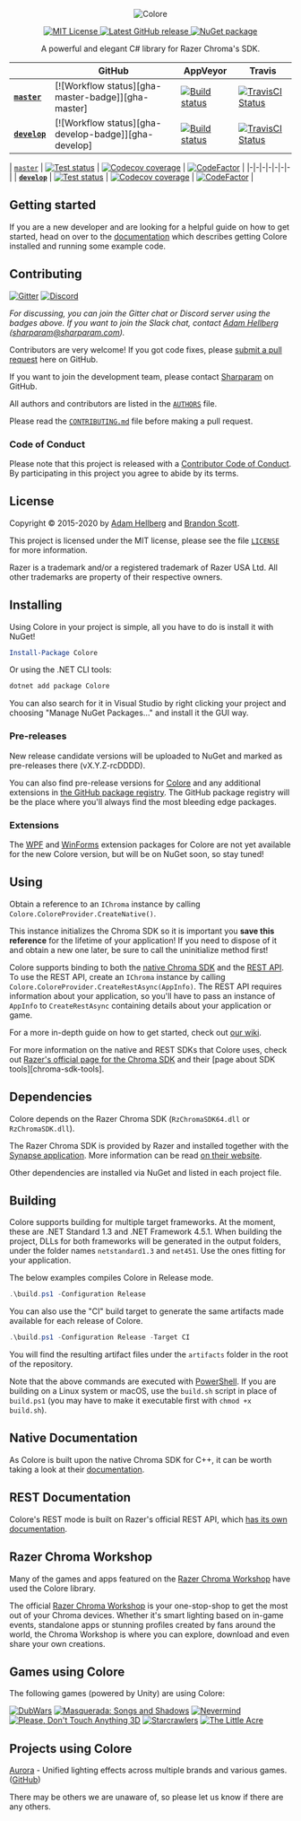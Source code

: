 <p align="center"><img src="https://files.sharparam.com/2017/10/31/colore-logo.png" alt="Colore"></p>

<p align="center">
  <a href="https://opensource.org/licenses/MIT">
    <img alt="MIT License" src="https://img.shields.io/badge/license-MIT-blue.svg">
  </a>
  <a href="https://github.com/chroma-sdk/Colore/releases">
    <img alt="Latest GitHub release" src="https://img.shields.io/github/release/chroma-sdk/Colore.svg?logo=github">
  </a>
  <a href="https://www.nuget.org/packages/Colore">
    <img alt="NuGet package" src="https://img.shields.io/nuget/v/Colore.svg">
  </a>
</p>

<p align="center">A powerful and elegant C# library for Razer Chroma's SDK.</p>

| | GitHub | AppVeyor | Travis |
|-|-|-|-|
| [**`master`**][master] | [![Workflow status][gha-master-badge]][gha-master] | [![Build status][appveyor-master-badge]][appveyor-master-status] | [![TravisCI Status][travis-master-badge]][travis-master-status] |
| [**`develop`**][develop] | [![Workflow status][gha-develop-badge]][gha-develop] | [![Build status][appveyor-develop-badge]][appveyor-develop-status] | [![TravisCI Status][travis-develop-badge]][travis-develop-status] |

| [`master`][master] | [![Test status][test-master-badge]][test-master-status] | [![Codecov coverage][codecov-master-badge]][codecov-master] | [![CodeFactor][codefactor-master-badge]][codefactor-master] |
|-|-|-|-|-|-|-|
| [**`develop`**][develop] | [![Test status][test-develop-badge]][test-develop-status] | [![Codecov coverage][codecov-develop-badge]][codecov-develop] | [![CodeFactor][codefactor-develop-badge]][codefactor-develop] |

Getting started
---------------

If you are a new developer and are looking for a helpful guide on how to get started, head on over to the [documentation](https://chroma-sdk.github.io/Colore/docs/articles/getting-started.html) which describes getting Colore installed and running some example code.

Contributing
------------

[![Gitter][gitterbadge]][gitter]
[![Discord][discordbadge]][discord]

*For discussing, you can join the Gitter chat or Discord server using the badges above. If you want to join the Slack chat, contact [Adam Hellberg][sharp] ([sharparam@sharparam.com](mailto:sharparam@sharparam.com)).*

Contributors are very welcome! If you got code fixes, please [submit a pull request][newpull] here on GitHub.

If you want to join the development team, please contact [Sharparam][sharp] on GitHub.

All authors and contributors are listed in the [`AUTHORS`](AUTHORS) file.

Please read the [`CONTRIBUTING.md`](CONTRIBUTING.md) file before making a pull request.

### Code of Conduct
Please note that this project is released with a [Contributor Code of Conduct][coc].
By participating in this project you agree to abide by its terms.

License
-------

Copyright &copy; 2015-2020 by [Adam Hellberg][sharp] and [Brandon Scott][bs].

This project is licensed under the MIT license, please see the file [`LICENSE`](LICENSE) for more information.

Razer is a trademark and/or a registered trademark of Razer USA Ltd.
All other trademarks are property of their respective owners.

Installing
----------

Using Colore in your project is simple, all you have to do is install it with NuGet!

```powershell
Install-Package Colore
```

Or using the .NET CLI tools:

```powershell
dotnet add package Colore
```

You can also search for it in Visual Studio by right clicking your project and choosing "Manage NuGet Packages..." and install it the GUI way.

### Pre-releases

New release candidate versions will be uploaded to NuGet and marked as pre-releases there (vX.Y.Z-rcDDDD).

You can also find pre-release versions for [Colore][gpr-colore] and any additional extensions in [the GitHub package registry][gpr]. The GitHub package registry will be the place where you'll always find the most bleeding edge packages.

### Extensions

The [WPF][colore-wpf] and [WinForms][colore-winforms] extension packages for Colore are not yet available for the new Colore version, but will be on NuGet soon, so stay tuned!

Using
-----

Obtain a reference to an `IChroma` instance by calling `Colore.ColoreProvider.CreateNative()`.

This instance initializes the Chroma SDK so it is important you **save this reference** for the lifetime of your application!
If you need to dispose of it and obtain a new one later, be sure to call the uninitialize method first!

Colore supports binding to both the [native Chroma SDK][chroma-native] and the [REST API][chroma-rest].
To use the REST API, create an `IChroma` instance by calling `Colore.ColoreProvider.CreateRestAsync(AppInfo)`.
The REST API requires information about your application, so you'll have to pass an instance of `AppInfo` to `CreateRestAsync` containing details about your application or game.

For a more in-depth guide on how to get started, check out [our wiki][getting-started].

For more information on the native and REST SDKs that Colore uses, check out [Razer's official page for the Chroma SDK][rzdev] and their [page about SDK tools][chroma-sdk-tools].

Dependencies
------------

Colore depends on the Razer Chroma SDK (`RzChromaSDK64.dll` or `RzChromaSDK.dll`).

The Razer Chroma SDK is provided by Razer and installed together with the [Synapse application][synapse].
More information can be read [on their website][rzdev].

Other dependencies are installed via NuGet and listed in each project file.

Building
--------

Colore supports building for multiple target frameworks.
At the moment, these are .NET Standard 1.3 and .NET Framework 4.5.1.
When building the project, DLLs for both frameworks will be generated in the output folders, under the folder names `netstandard1.3` and `net451`.
Use the ones fitting for your application.

The below examples compiles Colore in Release mode.

```powershell
.\build.ps1 -Configuration Release
```

You can also use the "CI" build target to generate the same artifacts made available for each release of Colore.

```powershell
.\build.ps1 -Configuration Release -Target CI
```

You will find the resulting artifact files under the `artifacts` folder in the root of the repository.

Note that the above commands are executed with [PowerShell][ps]. If you are building on a Linux system or macOS,
use the `build.sh` script in place of `build.ps1` (you may have to make it executable first with `chmod +x build.sh`).

Native Documentation
--------------------
As Colore is built upon the native Chroma SDK for C++, it can be worth taking a look at their [documentation][chroma-native].

REST Documentation
------------------

Colore's REST mode is built on Razer's official REST API, which [has its own documentation][chroma-rest].

Razer Chroma Workshop
---------------------

Many of the games and apps featured on the [Razer Chroma Workshop][workshop] have used the Colore library.

The official [Razer Chroma Workshop][workshop] is your one-stop-shop to get the most out of your Chroma devices. Whether it's smart lighting based on in-game events, standalone apps or stunning profiles created by fans around the world, the Chroma Workshop is where you can explore, download and even share your own creations.

Games using Colore
------------------

The following games (powered by Unity) are using Colore:

[![DubWars](http://cdn.akamai.steamstatic.com/steam/apps/290000/capsule_184x69.jpg)](https://store.steampowered.com/app/290000/)
[![Masquerada: Songs and Shadows](http://cdn.akamai.steamstatic.com/steam/apps/459090/capsule_184x69.jpg)](https://store.steampowered.com/app/459090/)
[![Nevermind](http://cdn.akamai.steamstatic.com/steam/apps/342260/capsule_184x69.jpg)](https://store.steampowered.com/app/342260/)
[![Please, Don't Touch Anything 3D](http://cdn.akamai.steamstatic.com/steam/apps/529590/capsule_184x69.jpg)](https://store.steampowered.com/app/529590/)
[![Starcrawlers](http://cdn.akamai.steamstatic.com/steam/apps/318970/capsule_184x69.jpg)](https://store.steampowered.com/app/318970/)
[![The Little Acre](http://cdn.akamai.steamstatic.com/steam/apps/423590/capsule_184x69.jpg)](https://store.steampowered.com/app/423590/)

Projects using Colore
---------------------

[Aurora](https://www.project-aurora.com/) - Unified lighting effects across multiple brands and various games. ([GitHub](https://github.com/antonpup/Aurora))

There may be others we are unaware of, so please let us know if there are any others.

[coc]: CODE_OF_CONDUCT.md
[getting-started]: https://github.com/chroma-sdk/Colore/wiki/Getting-started
[newpull]: https://github.com/chroma-sdk/Colore/pull/new/develop
[sharp]: https://github.com/Sharparam
[contrib]: CONTRIBUTING.md
[bs]: https://github.com/brandonscott
[master]: https://github.com/chroma-sdk/Colore/tree/master
[develop]: https://github.com/chroma-sdk/Colore/tree/develop

[license]: http://opensource.org/licenses/MIT
[licensebadge]: https://img.shields.io/badge/license-MIT-blue.svg
[ghrelease]: https://github.com/chroma-sdk/Colore/releases
[ghreleasebadge]: https://img.shields.io/github/release/chroma-sdk/Colore.svg?logo=github
[ng]: https://www.nuget.org/packages/Colore
[ngverbadge]: https://img.shields.io/nuget/v/Colore.svg
[mg]: https://www.myget.org/feed/chroma-sdk/package/nuget/Colore
[mgverbadge]: https://img.shields.io/myget/chroma-sdk/vpre/Colore.svg?label=myget
[gpr]: https://github.com/chroma-sdk/Colore/packages
[gpr-colore]: https://github.com/chroma-sdk/Colore/packages/274021

[appveyor-develop-status]: https://ci.appveyor.com/project/chroma-sdk/colore/branch/develop
[appveyor-develop-badge]: https://ci.appveyor.com/api/projects/status/on4kfnasv564yhh9/branch/develop?svg=true
[travis-develop-status]: https://travis-ci.org/chroma-sdk/Colore
[travis-develop-badge]: https://travis-ci.org/chroma-sdk/Colore.svg?branch=develop
[test-develop-status]: https://ci.appveyor.com/project/chroma-sdk/colore/branch/develop/tests
[test-develop-badge]: https://img.shields.io/appveyor/tests/chroma-sdk/Colore/develop.svg
[coveralls-develop]: https://coveralls.io/github/chroma-sdk/Colore?branch=develop
[coveralls-develop-badge]: https://coveralls.io/repos/github/chroma-sdk/Colore/badge.svg?branch=develop
[codecov-develop]: https://codecov.io/gh/chroma-sdk/Colore/branch/develop
[codecov-develop-badge]: https://codecov.io/gh/chroma-sdk/Colore/branch/develop/graph/badge.svg
[codefactor-develop]: https://www.codefactor.io/repository/github/chroma-sdk/colore/overview/develop
[codefactor-develop-badge]: https://www.codefactor.io/repository/github/chroma-sdk/colore/badge/develop

[appveyor-master-status]: https://ci.appveyor.com/project/chroma-sdk/colore/branch/master
[appveyor-master-badge]: https://ci.appveyor.com/api/projects/status/on4kfnasv564yhh9/branch/master?svg=true
[travis-master-status]: https://travis-ci.org/chroma-sdk/Colore
[travis-master-badge]: https://travis-ci.org/chroma-sdk/Colore.svg?branch=master
[test-master-status]: https://ci.appveyor.com/project/chroma-sdk/colore/branch/master/tests
[test-master-badge]: https://img.shields.io/appveyor/tests/chroma-sdk/Colore/master.svg
[coveralls-master]: https://coveralls.io/github/chroma-sdk/Colore
[coveralls-master-badge]: https://coveralls.io/repos/github/chroma-sdk/Colore/badge.svg
[codecov-master]: https://codecov.io/gh/chroma-sdk/Colore
[codecov-master-badge]: https://codecov.io/gh/chroma-sdk/Colore/branch/master/graph/badge.svg
[codefactor-master]: https://www.codefactor.io/repository/github/chroma-sdk/colore/overview/master
[codefactor-master-badge]: https://www.codefactor.io/repository/github/chroma-sdk/colore/badge/master

[gitter]: https://gitter.im/chroma-sdk/Colore?utm_source=badge&utm_medium=badge&utm_campaign=pr-badge
[gitterbadge]: https://badges.gitter.im/Join%20Chat.svg
[discord]: https://discord.gg/4ysuMYK
[discordbadge]: https://img.shields.io/discord/342761229544194048.svg?label=discord&logo=discord

[colorelogo]: https://files.sharparam.com/2017/10/31/colore-logo.png
[colore-wpf]: https://github.com/chroma-sdk/Colore.Wpf
[colore-winforms]: https://github.com/chroma-sdk/Colore.WinForms

[rzdev]: http://developer.razerzone.com/chroma
[synapse]: https://www.razerzone.com/synapse
[chroma-native]: https://assets.razerzone.com/dev_portal/C%2B%2B/html/index.html
[chroma-rest]: https://assets.razerzone.com/dev_portal/REST/html/index.html

[ps]: https://docs.microsoft.com/en-us/powershell/

[workshop]: http://www.razerzone.com/chroma-workshop/

